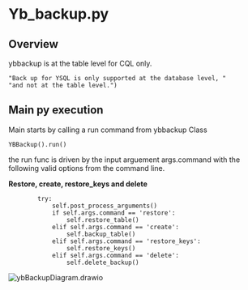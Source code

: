 # Yb_backup.py



## Overview

ybbackup is at the table level for CQL only. 

```
"Back up for YSQL is only supported at the database level, "
"and not at the table level.")
```

## Main py execution

Main starts by calling a run command from ybbackup Class

```
YBBackup().run()
```



the run func is driven by the input arguement args.command with the following valid options from the command line. 

**Restore, create, restore_keys and delete**

```
        try:
            self.post_process_arguments()
            if self.args.command == 'restore':
                self.restore_table()
            elif self.args.command == 'create':
                self.backup_table()
            elif self.args.command == 'restore_keys':
                self.restore_keys()
            elif self.args.command == 'delete':
                self.delete_backup()
```



![ybBackupDiagram.drawio](./resources/ybBackupDiagram.drawio.png)
